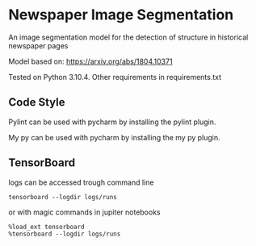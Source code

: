 # Newspaper Image Segmentation

An image segmentation model for the detection of structure in historical newspaper pages

Model based on: https://arxiv.org/abs/1804.10371

Tested on Python 3.10.4. Other requirements in requirements.txt

## Code Style
Pylint can be used with pycharm by installing the pylint plugin.

My py can be used with pycharm by installing the my py plugin.

## TensorBoard
logs can be accessed trough command line
````shell
tensorboard --logdir logs/runs
````

or with magic commands in jupiter notebooks
````
%load_ext tensorboard
%tensorboard --logdir logs/runs
````
